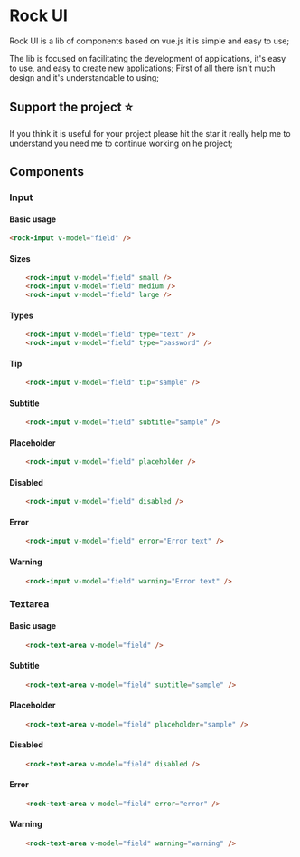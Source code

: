 # Rock UI

Rock UI is a lib of components based on vue.js it is simple and easy to use;

The lib is focused on facilitating the development of applications,
it's easy to use, and easy to create new applications; First of all there isn't much design and
it's understandable to using; 

## Support the project ⭐

If you think it is useful for your project please hit the star it really help me
to understand you need me to continue working on he project; 

## Components

### Input

#### Basic usage
```html
<rock-input v-model="field" />
```
#### Sizes
```html
    <rock-input v-model="field" small />
    <rock-input v-model="field" medium />
    <rock-input v-model="field" large />
```
#### Types
```html
    <rock-input v-model="field" type="text" />
    <rock-input v-model="field" type="password" />
```
#### Tip

```html
    <rock-input v-model="field" tip="sample" />
```
#### Subtitle
```html
    <rock-input v-model="field" subtitle="sample" />
```
#### Placeholder
```html
    <rock-input v-model="field" placeholder />
```
#### Disabled
```html
    <rock-input v-model="field" disabled />
```
#### Error
```html
    <rock-input v-model="field" error="Error text" />
```
#### Warning
```html
    <rock-input v-model="field" warning="Error text" />
```

### Textarea

#### Basic usage
```html
    <rock-text-area v-model="field" />
```
#### Subtitle
```html
    <rock-text-area v-model="field" subtitle="sample" />
```
#### Placeholder
```html
    <rock-text-area v-model="field" placeholder="sample" />
```
#### Disabled
```html
    <rock-text-area v-model="field" disabled />
```
#### Error
```html
    <rock-text-area v-model="field" error="error" />
```
#### Warning
```html
    <rock-text-area v-model="field" warning="warning" />
```
